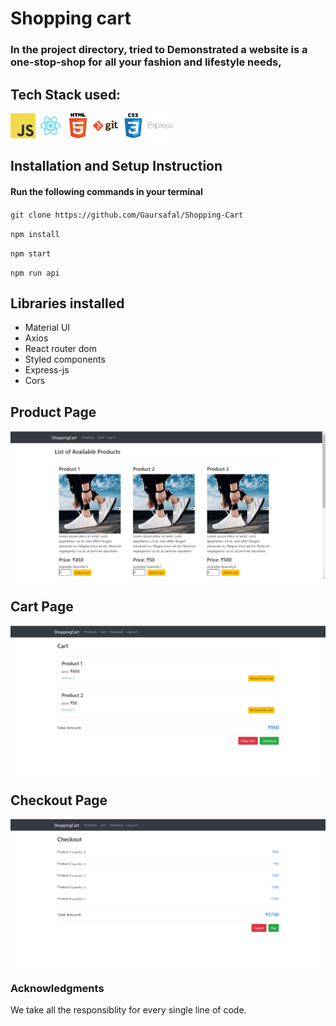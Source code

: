 # Shopping cart

<div>
  <h3>
In the project directory, tried to Demonstrated a website is a one-stop-shop for all your fashion and lifestyle needs,
  </h3>
</div>

## Tech Stack used:

<code><img height="40" src="https://raw.githubusercontent.com/github/explore/80688e429a7d4ef2fca1e82350fe8e3517d3494d/topics/javascript/javascript.png"></code>
<code><img height="40" src="https://raw.githubusercontent.com/github/explore/80688e429a7d4ef2fca1e82350fe8e3517d3494d/topics/react/react.png"></code>
<code><img height="40" src="https://raw.githubusercontent.com/github/explore/80688e429a7d4ef2fca1e82350fe8e3517d3494d/topics/html/html.png"></code>
<code><img height="40" src="https://raw.githubusercontent.com/github/explore/80688e429a7d4ef2fca1e82350fe8e3517d3494d/topics/git/git.png"></code>
<code><img height="40" src="https://raw.githubusercontent.com/github/explore/80688e429a7d4ef2fca1e82350fe8e3517d3494d/topics/css/css.png"></code>
<code><img height="40" src="https://raw.githubusercontent.com/github/explore/80688e429a7d4ef2fca1e82350fe8e3517d3494d/topics/express/express.png"></code>

## Installation and Setup Instruction
#### Run the following commands in your terminal

`git clone https://github.com/Gaursafal/Shopping-Cart`

`npm install`

`npm start`

`npm run api`

## Libraries installed

- Material UI
- Axios
- React router dom
- Styled components
- Express-js
- Cors

## Product Page

![ScreenShots](https://github.com/Gaursafal/Shopping-Cart/blob/main/public/Shopping.png)

## Cart Page

![ScreenShots](https://github.com/Gaursafal/Shopping-Cart/blob/main/public/Cart.png)

## Checkout Page

![ScreenShots](https://github.com/Gaursafal/Shopping-Cart/blob/main/public/checkout.png)

### Acknowledgments

<div>
  We take all the responsiblity for every single line of code.
</div>
